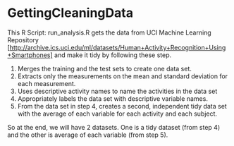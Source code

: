 # GettingCleaningData
This R Script: run_analysis.R gets the data from UCI Machine Learning Repository [http://archive.ics.uci.edu/ml/datasets/Human+Activity+Recognition+Using+Smartphones] and make it tidy by following these step.

1. Merges the training and the test sets to create one data set.
2. Extracts only the measurements on the mean and standard deviation for each measurement. 
3. Uses descriptive activity names to name the activities in the data set
4. Appropriately labels the data set with descriptive variable names. 
5. From the data set in step 4, creates a second, independent tidy data set with the average of each variable for each activity and each subject.

So at the end, we will have 2 datasets. One is a tidy dataset (from step 4) and the other is average of each variable (from step 5).
